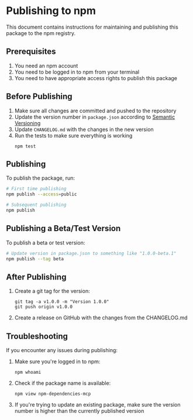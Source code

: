 # Publishing to npm

This document contains instructions for maintaining and publishing this package to the npm registry.

## Prerequisites

1. You need an npm account
2. You need to be logged in to npm from your terminal
3. You need to have appropriate access rights to publish this package

## Before Publishing

1. Make sure all changes are committed and pushed to the repository
2. Update the version number in `package.json` according to [Semantic Versioning](https://semver.org/)
3. Update `CHANGELOG.md` with the changes in the new version
4. Run the tests to make sure everything is working
   ```
   npm test
   ```

## Publishing

To publish the package, run:

```bash
# First time publishing
npm publish --access=public

# Subsequent publishing
npm publish
```

## Publishing a Beta/Test Version

To publish a beta or test version:

```bash
# Update version in package.json to something like "1.0.0-beta.1"
npm publish --tag beta
```

## After Publishing

1. Create a git tag for the version:
   ```
   git tag -a v1.0.0 -m "Version 1.0.0"
   git push origin v1.0.0
   ```

2. Create a release on GitHub with the changes from the CHANGELOG.md

## Troubleshooting

If you encounter any issues during publishing:

1. Make sure you're logged in to npm:
   ```
   npm whoami
   ```

2. Check if the package name is available:
   ```
   npm view npm-dependencies-mcp
   ```

3. If you're trying to update an existing package, make sure the version number is higher than the currently published version 